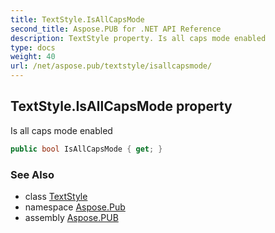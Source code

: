 ```yaml
---
title: TextStyle.IsAllCapsMode
second_title: Aspose.PUB for .NET API Reference
description: TextStyle property. Is all caps mode enabled
type: docs
weight: 40
url: /net/aspose.pub/textstyle/isallcapsmode/
---
```

## TextStyle.IsAllCapsMode property

Is all caps mode enabled

```csharp
public bool IsAllCapsMode { get; }
```

### See Also

* class [TextStyle](../)
* namespace [Aspose.Pub](../../textstyle/)
* assembly [Aspose.PUB](../../../)


